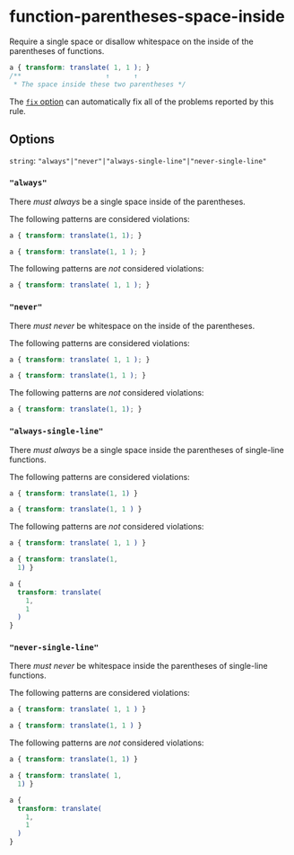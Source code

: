 # function-parentheses-space-inside

Require a single space or disallow whitespace on the inside of the parentheses of functions.

```css
a { transform: translate( 1, 1 ); }
/**                     ↑      ↑
 * The space inside these two parentheses */
```

The [`fix` option](../../../docs/user-guide/usage/options.md#fix) can automatically fix all of the problems reported by this rule.

## Options

`string`: `"always"|"never"|"always-single-line"|"never-single-line"`

### `"always"`

There *must always* be a single space inside of the parentheses.

The following patterns are considered violations:

```css
a { transform: translate(1, 1); }
```

```css
a { transform: translate(1, 1 ); }
```

The following patterns are *not* considered violations:

```css
a { transform: translate( 1, 1 ); }
```

### `"never"`

There *must never* be whitespace on the inside of the parentheses.

The following patterns are considered violations:

```css
a { transform: translate( 1, 1 ); }
```

```css
a { transform: translate(1, 1 ); }
```

The following patterns are *not* considered violations:

```css
a { transform: translate(1, 1); }
```

### `"always-single-line"`

There *must always* be a single space inside the parentheses of single-line functions.

The following patterns are considered violations:

```css
a { transform: translate(1, 1) }
```

```css
a { transform: translate(1, 1 ) }
```

The following patterns are *not* considered violations:

```css
a { transform: translate( 1, 1 ) }
```

```css
a { transform: translate(1,
  1) }
```

```css
a {
  transform: translate(
    1,
    1
  )
}
```

### `"never-single-line"`

There *must never* be whitespace inside the parentheses of single-line functions.

The following patterns are considered violations:

```css
a { transform: translate( 1, 1 ) }
```

```css
a { transform: translate(1, 1 ) }
```

The following patterns are *not* considered violations:

```css
a { transform: translate(1, 1) }
```

```css
a { transform: translate( 1,
  1) }
```

```css
a {
  transform: translate(
    1,
    1
  )
}
```
